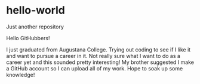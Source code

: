 # hello-world
Just another repository

Hello GitHubbers!

I just graduated from Augustana College. Trying out coding to see if I like it and want to pursue a career in it. Not really sure what I want to do as a career yet and this sounded pretty interesting! My brother suggested I make a GitHub account so I can upload all of my work. Hope to soak up some knowledge!
